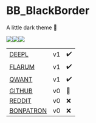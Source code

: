 # BB_BlackBorder
A little dark theme 🔦

![](https://media.discordapp.net/attachments/687375350459793437/700116135630340126/flarumBB.png?width=302&height=188)![](https://media.discordapp.net/attachments/687375350459793437/700315046680723546/qwantBB.png?width=302&height=188)![](https://media.discordapp.net/attachments/687375350459793437/700373441529905222/deeplBB.png?width=302&height=188)


|   |   |   |
| ------ | ------ | ------ |
| [DEEPL](https://github.com/Yxmna/BB_BlackBorder/tree/master/deepl) | v1 | ✔️
| [FLARUM](https://github.com/Yxmna/BB_BlackBorder/tree/master/flarum) | v1 | ✔️
| [QWANT](https://github.com/Yxmna/BB_BlackBorder/tree/master/qwant) | v1 | ✔️
| [GITHUB](https://github.com/Yxmna/BB_BlackBorder/tree/master/github) | v0 | 📝
| [REDDIT](https://github.com/Yxmna/BB_BlackBorder/tree/master/reddit) | v0 | ❌
| [BONPATRON](https://github.com/Yxmna/BB_BlackBorder/tree/master/bonpatron) | v0 | ❌
